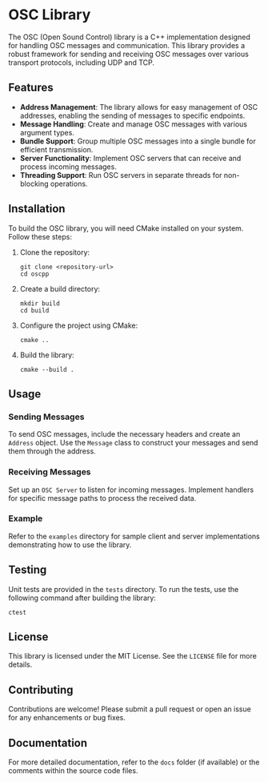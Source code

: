 # OSC Library

The OSC (Open Sound Control) library is a C++ implementation designed for handling OSC messages and communication. This library provides a robust framework for sending and receiving OSC messages over various transport protocols, including UDP and TCP.

## Features

- **Address Management**: The library allows for easy management of OSC addresses, enabling the sending of messages to specific endpoints.
- **Message Handling**: Create and manage OSC messages with various argument types.
- **Bundle Support**: Group multiple OSC messages into a single bundle for efficient transmission.
- **Server Functionality**: Implement OSC servers that can receive and process incoming messages.
- **Threading Support**: Run OSC servers in separate threads for non-blocking operations.

## Installation

To build the OSC library, you will need CMake installed on your system. Follow these steps:

1. Clone the repository:

   ```
   git clone <repository-url>
   cd oscpp
   ```

2. Create a build directory:

   ```
   mkdir build
   cd build
   ```

3. Configure the project using CMake:

   ```
   cmake ..
   ```

4. Build the library:

   ```
   cmake --build .
   ```

## Usage

### Sending Messages

To send OSC messages, include the necessary headers and create an `Address` object. Use the `Message` class to construct your messages and send them through the address.

### Receiving Messages

Set up an `OSC Server` to listen for incoming messages. Implement handlers for specific message paths to process the received data.

### Example

Refer to the `examples` directory for sample client and server implementations demonstrating how to use the library.

## Testing

Unit tests are provided in the `tests` directory. To run the tests, use the following command after building the library:

```
ctest
```

## License

This library is licensed under the MIT License. See the `LICENSE` file for more details.

## Contributing

Contributions are welcome! Please submit a pull request or open an issue for any enhancements or bug fixes.

## Documentation

For more detailed documentation, refer to the `docs` folder (if available) or the comments within the source code files.
